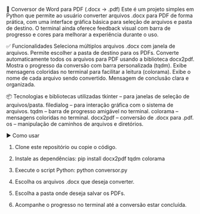 📝 Conversor de Word para PDF (.docx → .pdf)
Este é um projeto simples em Python que permite ao usuário converter arquivos .docx para PDF de forma prática, com uma interface gráfica básica para seleção de arquivos e pasta de destino. O terminal ainda oferece feedback visual com barra de progresso e cores para melhorar a experiência durante o uso.

✅ Funcionalidades
Seleciona múltiplos arquivos .docx com janela de arquivos.
Permite escolher a pasta de destino para os PDFs.
Converte automaticamente todos os arquivos para PDF usando a biblioteca docx2pdf.
Mostra o progresso da conversão com barra personalizada (tqdm).
Exibe mensagens coloridas no terminal para facilitar a leitura (colorama).
Exibe o nome de cada arquivo sendo convertido.
Mensagem de conclusão clara e organizada.

📦 Tecnologias e bibliotecas utilizadas
tkinter – para janelas de seleção de arquivos/pasta.
filedialog – para interação gráfica com o sistema de arquivos.
tqdm – barra de progresso amigável no terminal.
colorama – mensagens coloridas no terminal.
docx2pdf – conversão de .docx para .pdf.
os – manipulação de caminhos de arquivos e diretórios.

▶ Como usar
1. Clone este repositório ou copie o código.

2. Instale as dependências:
pip install docx2pdf tqdm colorama

3. Execute o script Python:
python conversor.py

5. Escolha os arquivos .docx que deseja converter.
6. Escolha a pasta onde deseja salvar os PDFs.
7. Acompanhe o progresso no terminal até a conversão estar concluída.
